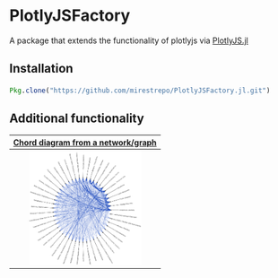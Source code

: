 # PlotlyJSFactory

A package that extends the functionality of plotlyjs via [PlotlyJS.jl](https://github.com/sglyon/PlotlyJS.jl)

## Installation
```julia
Pkg.clone("https://github.com/mirestrepo/PlotlyJSFactory.jl.git")
```

## Additional functionality

| [Chord diagram from a network/graph](http://nbviewer.jupyter.org/github/mbphil/PlotlyJSFactory.jl/blob/mbphilv01/examples/chord_plot_julia1.ipynb)|
|:-----------------:|
| [<img src="./figures/cocurrence_graph_epilepsy.png" alt="Drawing" style="width: 200px;"/>](http://nbviewer.jupyter.org/github/mbphil/PlotlyJSFactory.jl/blob/mbphilv01/examples/chord_plot_julia1.ipynb)|

